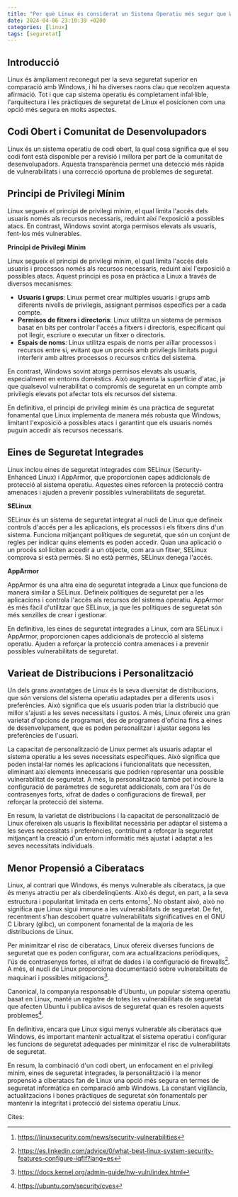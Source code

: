 ```yaml
---
title: "Per què Linux és considerat un Sistema Operatiu més segur que Windows?"
date: 2024-04-06 23:10:39 +0200
categories: [linux]
tags: [seguretat]
---
```


## Introducció

Linux és àmpliament reconegut per la seva seguretat superior en comparació amb Windows, i hi ha diverses raons clau que recolzen aquesta afirmació. Tot i que cap sistema operatiu és completament infal·lible, l'arquitectura i les pràctiques de seguretat de Linux el posicionen com una opció més segura en molts aspectes.

## Codi Obert i Comunitat de Desenvolupadors

Linux és un sistema operatiu de codi obert, la qual cosa significa que el seu codi font està disponible per a revisió i millora per part de la comunitat de desenvolupadors. Aquesta transparència permet una detecció més ràpida de vulnerabilitats i una correcció oportuna de problemes de seguretat.

## Principi de Privilegi Mínim

Linux segueix el principi de privilegi mínim, el qual limita l'accés dels usuaris només als recursos necessaris, reduint així l'exposició a possibles atacs. En contrast, Windows sovint atorga permisos elevats als usuaris, fent-los més vulnerables.

**Principi de Privilegi Mínim**

Linux segueix el principi de privilegi mínim, el qual limita l'accés dels usuaris i processos només als recursos necessaris, reduint així l'exposició a possibles atacs. Aquest principi es posa en pràctica a Linux a través de diversos mecanismes:

- **Usuaris i grups**: Linux permet crear múltiples usuaris i grups amb diferents nivells de privilegis, assignant permisos específics per a cada compte.
- **Permisos de fitxers i directoris**: Linux utilitza un sistema de permisos basat en bits per controlar l'accés a fitxers i directoris, especificant qui pot llegir, escriure o executar un fitxer o directoris.
- **Espais de noms**: Linux utilitza espais de noms per aïllar processos i recursos entre si, evitant que un procés amb privilegis limitats pugui interferir amb altres processos o recursos crítics del sistema.

En contrast, Windows sovint atorga permisos elevats als usuaris, especialment en entorns domèstics. Això augmenta la superfície d'atac, ja que qualsevol vulnerabilitat o compromís de seguretat en un compte amb privilegis elevats pot afectar tots els recursos del sistema.

En definitiva, el principi de privilegi mínim és una pràctica de seguretat fonamental que Linux implementa de manera més robusta que Windows, limitant l'exposició a possibles atacs i garantint que els usuaris només puguin accedir als recursos necessaris.

## Eines de Seguretat Integrades

Linux inclou eines de seguretat integrades com SELinux (Security-Enhanced Linux) i AppArmor, que proporcionen capes addicionals de protecció al sistema operatiu. Aquestes eines reforcen la protecció contra amenaces i ajuden a prevenir possibles vulnerabilitats de seguretat.

**SELinux**

SELinux és un sistema de seguretat integrat al nucli de Linux que defineix controls d'accés per a les aplicacions, els processos i els fitxers dins d'un sistema. Funciona mitjançant polítiques de seguretat, que són un conjunt de regles per indicar quins elements es poden accedir. Quan una aplicació o un procés sol·liciten accedir a un objecte, com ara un fitxer, SELinux comprova si està permès. Si no està permès, SELinux denega l'accés.

**AppArmor**

AppArmor és una altra eina de seguretat integrada a Linux que funciona de manera similar a SELinux. Defineix polítiques de seguretat per a les aplicacions i controla l'accés als recursos del sistema operatiu. AppArmor és més fàcil d'utilitzar que SELinux, ja que les polítiques de seguretat són més senzilles de crear i gestionar.

En definitiva, les eines de seguretat integrades a Linux, com ara SELinux i AppArmor, proporcionen capes addicionals de protecció al sistema operatiu. Ajuden a reforçar la protecció contra amenaces i a prevenir possibles vulnerabilitats de seguretat.

## Varieat de Distribucions i Personalització

Un dels grans avantatges de Linux és la seva diversitat de distribucions, que són versions del sistema operatiu adaptades per a diferents usos i preferències. Això significa que els usuaris poden triar la distribució que millor s'ajusti a les seves necessitats i gustos. A més, Linux ofereix una gran varietat d'opcions de programari, des de programes d'oficina fins a eines de desenvolupament, que es poden personalitzar i ajustar segons les preferències de l'usuari.

La capacitat de personalització de Linux permet als usuaris adaptar el sistema operatiu a les seves necessitats específiques. Això significa que poden instal·lar només les aplicacions i funcionalitats que necessiten, eliminant així elements innecessaris que podrien representar una possible vulnerabilitat de seguretat. A més, la personalització també pot incloure la configuració de paràmetres de seguretat addicionals, com ara l'ús de contrasenyes forts, xifrat de dades o configuracions de firewall, per reforçar la protecció del sistema.

En resum, la varietat de distribucions i la capacitat de personalització de Linux ofereixen als usuaris la flexibilitat necessària per adaptar el sistema a les seves necessitats i preferències, contribuint a reforçar la seguretat mitjançant la creació d'un entorn informàtic més ajustat i adaptat a les seves necessitats individuals.

## Menor Propensió a Ciberatacs

Linux, al contrari que Windows, és menys vulnerable als ciberatacs, ja que és menys atractiu per als ciberdelinqüents. Això és degut, en part, a la seva estructura i popularitat limitada en certs entorns[^footnote]. No obstant això, això no significa que Linux sigui immune a les vulnerabilitats de seguretat. De fet, recentment s'han descobert quatre vulnerabilitats significatives en el GNU C Library (glibc), un component fonamental de la majoria de les distribucions de Linux.

Per minimitzar el risc de ciberatacs, Linux ofereix diverses funcions de seguretat que es poden configurar, com ara actualitzacions periòdiques, l'ús de contrasenyes fortes, el xifrat de dades i la configuració de firewalls[^fn-nth-2]. A més, el nucli de Linux proporciona documentació sobre vulnerabilitats de maquinari i possibles mitigacions[^fn-nth-3].

Canonical, la companyia responsable d'Ubuntu, un popular sistema operatiu basat en Linux, manté un registre de totes les vulnerabilitats de seguretat que afecten Ubuntu i publica avisos de seguretat quan es resolen aquests problemes[^fn-nth-4].

En definitiva, encara que Linux sigui menys vulnerable als ciberatacs que Windows, és important mantenir actualitzat el sistema operatiu i configurar les funcions de seguretat adequades per minimitzar el risc de vulnerabilitats de seguretat.

En resum, la combinació d'un codi obert, un enfocament en el privilegi mínim, eines de seguretat integrades, la personalització i la menor propensió a ciberatacs fan de Linux una opció més segura en termes de seguretat informàtica en comparació amb Windows. La constant vigilància, actualitzacions i bones pràctiques de seguretat són fonamentals per mantenir la integritat i protecció del sistema operatiu Linux.

Cites:

[^footnote]: https://linuxsecurity.com/news/security-vulnerabilities
[^fn-nth-2]: https://es.linkedin.com/advice/0/what-best-linux-system-security-features-configure-iqflf?lang=es
[^fn-nth-3]: https://docs.kernel.org/admin-guide/hw-vuln/index.html
[^fn-nth-4]: https://ubuntu.com/security/cves
[^fn-nth-5]: https://www.cvedetails.com/vulnerability-list/vendor_id-33/product_id-47/Linux-Linux-Kernel.html
